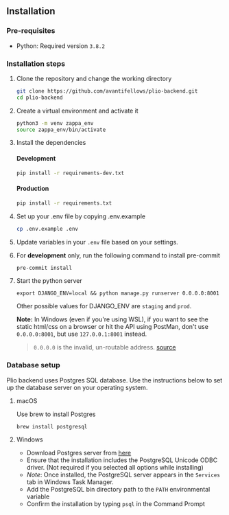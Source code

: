 ## Installation


### Pre-requisites
- Python: Required version `3.8.2`


### Installation steps
1. Clone the repository and change the working directory
    ```sh
    git clone https://github.com/avantifellows/plio-backend.git
    cd plio-backend
    ```
2. Create a virtual environment and activate it
    ```sh
    python3 -m venv zappa_env
    source zappa_env/bin/activate
    ```
3. Install the dependencies
    #### Development
    ```sh
    pip install -r requirements-dev.txt
    ```

    #### Production
    ```sh
    pip install -r requirements.txt
    ```

4. Set up your .env file by copying .env.example
    ```sh
    cp .env.example .env
    ```
5. Update variables in your `.env` file based on your settings.
6. For **development** only, run the following command to install pre-commit
    ```sh
    pre-commit install
    ```
7. Start the python server
    ```
    export DJANGO_ENV=local && python manage.py runserver 0.0.0.0:8001
    ```

    Other possible values for DJANGO_ENV are `staging` and `prod`.

    **Note:** In Windows (even if you're using WSL), if you want to see the static html/css on a browser or hit the API using PostMan, don't use `0.0.0.0:8001`, but use `127.0.0.1:8001` instead.
    > `0.0.0.0` is the invalid, un-routable address. [source](https://news.ycombinator.com/item?id=18978357)

### Database setup
Plio backend uses Postgres SQL database. Use the instructions below to set up the database server on your operating system.

1. macOS

    Use brew to install Postgres
    ```
    brew install postgresql
    ```

2. Windows
    - Download Postgres server from [here](https://www.enterprisedb.com/downloads/postgres-postgresql-downloads)
    - Ensure that the installation includes the PostgreSQL Unicode ODBC driver. (Not required if you selected all options while installing)
    - _Note_: Once installed, the PostgreSQL server appears in the `Services` tab in Windows Task Manager.
    - Add the PostgreSQL bin directory path to the `PATH` environmental variable
    - Confirm the installation by typing `psql` in the Command Prompt
